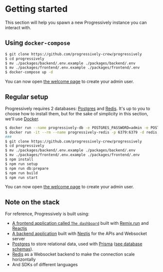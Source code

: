 # Getting started

This section will help you spawn a new Progressively instance you can interact with.

## Using `docker-compose`

```bash
$ git clone https://github.com/progressively-crew/progressively
$ cd progressively
$ mv ./packages/backend/.env.example ./packages/backend/.env
$ mv ./packages/frontend/.env.example ./packages/frontend/.env
$ docker-compose up -d
```

You can now open <a href="http://localhost:3000/welcome" target="_blank" rel="noreferrer">the welcome page</a> to create your admin user.

## Regular setup

Progressively requires 2 databases: <a href="https://www.postgresql.org/" target="_blank" rel="noreferrer">Postgres</a> and <a href="https://redis.io/" target="_blank" rel="noreferrer">Redis</a>. It's up to you to choose how to install them, but for the sake of simplicity in this section, we'll use <a href="https://www.docker.com/" target="_blank" rel="noreferrer">Docker</a>.

```bash
$ docker run --name progressively-db -e POSTGRES_PASSWORD=admin -e POSTGRES_USER=admin -e POSTGRES_DB=progressively -p 5432:5432 -d postgres
$ docker run -it --rm --name progressively-redis -p 6379:6379 -d redis
###
$ git clone https://github.com/progressively-crew/progressively
$ cd progressively
$ mv ./packages/backend/.env.example ./packages/backend/.env
$ mv ./packages/frontend/.env.example ./packages/frontend/.env
$ npm install
$ npm run setup
$ npm run db:prepare
$ npm run build
$ npm run start
```

You can now open <a href="http://localhost:3000/welcome" target="_blank" rel="noreferrer">the welcome page</a> to create your admin user.

## Note on the stack

For reference, Progressively is built using:

- [A frontend application called `The dashboard`](https://github.com/progressively-crew/progressively/tree/master/packages/frontend) built with [Remix.run](https://remix.run/) and [Reactjs](https://reactjs.org/)
- [A backend application](https://github.com/progressively-crew/progressively/tree/master/packages/backend) built with [Nestjs](https://nestjs.com/) for the APIs and Websocket server
- [Postgres](https://www.postgresql.org/) to store relational data, used with [Prisma](https://www.prisma.io/) ([see database schemas](https://github.com/progressively-crew/progressively/tree/master/packages/backend/prisma)).
- [Redis](https://redis.io/) as a Websocket backend to make the connection scale horizontally
- And SDKs of different languages
